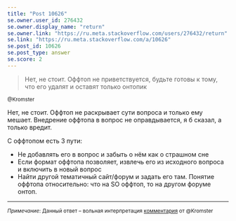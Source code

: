 ```yaml
---
title: "Post 10626"
se.owner.user_id: 276432
se.owner.display_name: "return"
se.owner.link: "https://ru.meta.stackoverflow.com/users/276432/return"
se.link: "https://ru.meta.stackoverflow.com/a/10626"
se.post_id: 10626
se.post_type: answer
se.score: 2
---
```

<blockquote>
<p>Нет, не стоит. Оффтоп не приветствуется, будьте готовы к тому, что его удалят и оставят только онтопик</p>
</blockquote>
<sup>
@Kromster
</sup>
<p>Нет, не стоит. Оффтоп не раскрывает сути вопроса и только ему мешает. Внедрение оффтопа в вопрос не оправдывается, я б сказал, а только вредит.</p>
<p>С оффтопом есть 3 пути:</p>
<ul>
<li>Не добавлять его в вопрос и забыть о нём как о страшном сне</li>
<li>Если формат оффтопа позволяет, извлечь его из исходного вопроса и включить в новый вопрос</li>
<li>Найти другой тематичный сайт/форум и задать его там. Понятие оффтопа относительно: что на SO оффтоп, то на другом форуме онтоп.</li>
</ul>
<hr />
<sup>
<i>Примечание</i>: Данный ответ – вольная интерпретация <a href="https://ru.meta.stackoverflow.com/questions/10619/%d0%a1%d1%82%d0%be%d0%b8%d1%82-%d0%bb%d0%b8-%d0%b7%d0%b0%d0%b4%d0%b0%d0%b2%d0%b0%d1%82%d1%8c-%d0%b2-%d0%b2%d0%be%d0%bf%d1%80%d0%be%d1%81%d0%b5-%d0%be%d1%84%d1%84%d1%82%d0%be%d0%bf/10626?noredirect=1#comment44916_10619">комментария</a> от @Kromster
</sup>
